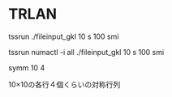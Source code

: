 # TRLAN

tssrun ./fileinput_gkl 10 s 100 smi

tssrun numactl -i all ./fileinput_gkl 10 s 100 smi

symm 10 4

10×10の各行４個くらいの対称行列
